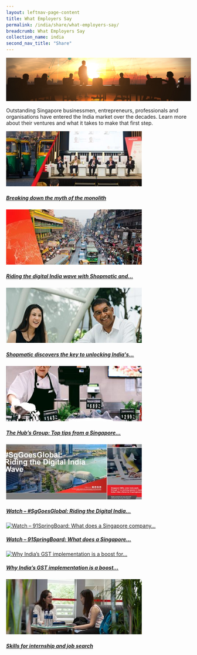 ```yaml
---
layout: leftnav-page-content
title: What Employers Say
permalink: /india/share/what-employers-say/
breadcrumb: What Employers Say
collection_name: india
second_nav_title: "Share"
---
```


![banner-what-employers-say](\images\india-employers\What-employers-say-cover-pic.jpg)

Outstanding Singapore businessmen, entrepreneurs, professionals and organisations have entered the India market over the decades. Learn more about their ventures and what it takes to make that first step.

<div>
	<div class="row is-multiline">
		<div class="col is-one-third-desktop is-one-third-tablet">
			<a href="/india/share/what-employers-say/myth-monolith/" class="project-link">
				<img src="/images/india-employers/Going-global-with-digital-370x150.jpg" alt="Breaking down the myth of the monolith" class="project-image">
			<div class="project-card">
				<div class="project-title margin--bottom--xs">
					<h5><b>Breaking down the myth of the monolith</b></h5>
				</div>
			</div>
			</a>
		</div>
		<div class="col is-one-third-desktop is-one-third-tablet">
			<a href="/india/share/what-employers-say/digital-wave/" class="project-link">
				<img src="/images/india-employers/Riding-the-digital-India-wave-with-Shopmatic-and-Shopmonk-370x150.jpg" alt="Riding the digital India wave with Shopmatic and Shopmonk" class="project-image">
			<div class="project-card">
				<div class="project-title margin--bottom--xs">
					<h5><b>Riding the digital India wave with Shopmatic and...</b></h5>
				</div>
			</div>
			</a>
		</div>
		<div class="col is-one-third-desktop is-one-third-tablet">
			<a href="/india/share/what-employers-say/shopmatic/" class="project-link">
				<img src="/images/india-employers/Shopmatic-370x150.jpg" alt="Shopmatic discovers the key to unlocking India’s consumer..." class="project-image">
			<div class="project-card">
				<div class="project-title margin--bottom--xs">
					<h5><b>Shopmatic discovers the key to unlocking India's...</b></h5>
				</div>
			</div>
			</a>
		</div>
	</div>
</div>

<p><p>

<div>
	<div class="row is-multiline">
		<div class="col is-one-third-desktop is-one-third-tablet">
			<a href="/india/share/what-employers-say/hubs-group/" class="project-link">
				<img src="/images/india-employers/The-Hubs-Group-370x150.jpg" alt="The Hub’s Group: Top tips from a Singapore company..." class="project-image">
			<div class="project-card">
				<div class="project-title margin--bottom--xs">
					<h5><b>The Hub’s Group: Top tips from a Singapore...</b></h5>
				</div>
			</div>
			</a>
		</div>
		<div class="col is-one-third-desktop is-one-third-tablet">
			<a href="/india/know/overview-of-china/regional-newspapers/" class="project-link">
				<img src="/images/india-employers/SgGoesGlobal-Webinar-Riding-the-Digital-India-Wave-2-370x150.jpg" alt="Watch – #SgGoesGlobal: Riding the Digital India Wave webinar" class="project-image">
			<div class="project-card">
				<div class="project-title margin--bottom--xs">
					<h5><b>Watch – #SgGoesGlobal: Riding the Digital India...</b></h5>
				</div>
			</div>
			</a>
		</div>
		<div class="col is-one-third-desktop is-one-third-tablet">
			<a href="/india/know/overview-of-india/understanding-india/" class="project-link">
				<img src="/images/india-employers/Watch-–-91SpringBoard-370x150.jpg" alt="Watch – 91SpringBoard: What does a Singapore company..." class="project-image">
			<div class="project-card">
				<div class="project-title margin--bottom--xs">
					<h5><b>Watch – 91SpringBoard: What does a Singapore...</b></h5>
				</div>
			</div>
			</a>
		</div>
	</div>
</div>

<p><p>

<div>
	<div class="row is-multiline">
		<div class="col is-one-third-desktop is-one-third-tablet">
			<a href="/india/share/what-employers-say/india-gst/" class="project-link">
				<img src="/images/india-employers/Why-India’s-GST-implementation-is-a-boost-for-Singapore-companies-370x150.jpg" alt="Why India’s GST implementation is a boost for..." class="project-image">
			<div class="project-card">
				<div class="project-title margin--bottom--xs">
					<h5><b>Why India’s GST implementation is a boost...</b></h5>
				</div>
			</div>
			</a>
		</div>
		<div class="col is-one-third-desktop is-one-third-tablet">
			<a href="/india/share/what-employers-say/skills-internship-job-search/" class="project-link">
				<img src="/images/india-employers/Nanyang-Business-School_Skills-for-Internship_NBS-Career-Day_140218_8324-370x150.jpg" alt="Skills for internship and job search" class="project-image">
			<div class="project-card">
				<div class="project-title margin--bottom--xs">
					<h5><b>Skills for internship and job search</b></h5>
				</div>
			</div>
			</a>
		</div>
	</div>
</div>